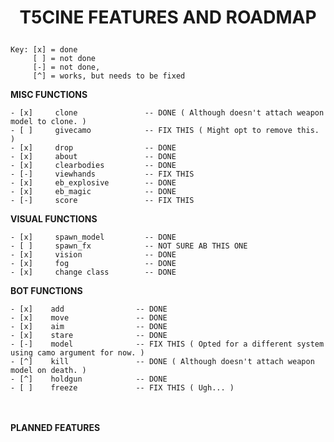 # <p style="text-align: center;">**T5CINE FEATURES AND ROADMAP**</p>
    Key: [x] = done
         [ ] = not done
         [-] = not done, 
         [^] = works, but needs to be fixed

**MISC FUNCTIONS**

    - [x]     clone               -- DONE ( Although doesn't attach weapon model to clone. )
    - [ ]     givecamo            -- FIX THIS ( Might opt to remove this. )
    - [x]     drop                -- DONE
    - [x]     about               -- DONE
    - [x]     clearbodies         -- DONE
    - [-]     viewhands           -- FIX THIS
    - [x]     eb_explosive        -- DONE
    - [x]     eb_magic            -- DONE
    - [-]     score               -- FIX THIS

**VISUAL FUNCTIONS**

    - [x]     spawn_model         -- DONE
    - [ ]     spawn_fx            -- NOT SURE AB THIS ONE
    - [x]     vision              -- DONE
    - [x]     fog                 -- DONE
    - [x]     change class        -- DONE

**BOT FUNCTIONS**

    - [x]    add                -- DONE
    - [x]    move               -- DONE
    - [x]    aim                -- DONE
    - [x]    stare              -- DONE
    - [-]    model              -- FIX THIS ( Opted for a different system using camo argument for now. )
    - [^]    kill               -- DONE ( Although doesn't attach weapon model on death. )
    - [^]    holdgun            -- DONE
    - [ ]    freeze             -- FIX THIS ( Ugh... )

<br/><br/>
**PLANNED FEATURES**
